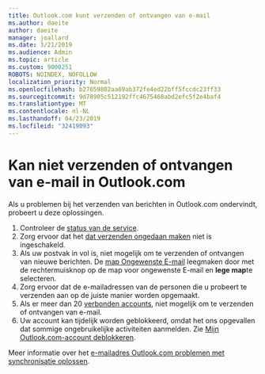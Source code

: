 ```yaml
---
title: Outlook.com kunt verzenden of ontvangen van e-mail
ms.author: daeite
author: daeite
manager: joallard
ms.date: 3/21/2019
ms.audience: Admin
ms.topic: article
ms.custom: 9000251
ROBOTS: NOINDEX, NOFOLLOW
localization_priority: Normal
ms.openlocfilehash: b27659802aa69ab372fe4ed22bff5fccdc23ff33
ms.sourcegitcommit: 9d78905c512192ffc4675468abd2efc5f2e4baf4
ms.translationtype: MT
ms.contentlocale: nl-NL
ms.lasthandoff: 04/23/2019
ms.locfileid: "32419093"
---
```

# <a name="cant-send-or-receive-email-in-outlookcom"></a>Kan niet verzenden of ontvangen van e-mail in Outlook.com

Als u problemen bij het verzenden van berichten in Outlook.com ondervindt, probeert u deze oplossingen.

1. Controleer de [status van de service](https://go.microsoft.com/fwlink/p/?linkid=837482).
1. Zorg ervoor dat het [dat verzenden ongedaan maken](https://outlook.live.com/mail/options/mail/messageContent/undoSend) niet is ingeschakeld.
1. Als uw postvak in vol is, niet mogelijk om te verzenden of ontvangen van nieuwe berichten. De [map Ongewenste E-mail](https://outlook.live.com/mail/junkemail) leegmaken door met de rechtermuisknop op de map voor ongewenste E-mail en **lege map**te selecteren.
1. Zorg ervoor dat de e-mailadressen van de personen die u probeert te verzenden aan op de juiste manier worden opgemaakt.
1. Als er meer dan 20 [verbonden accounts](https://outlook.live.com/mail/options/mail/accounts/connected), niet mogelijk om te verzenden of ontvangen van e-mail.
1. Uw account kan tijdelijk worden geblokkeerd, omdat het ons opgevallen dat sommige ongebruikelijke activiteiten aanmelden. Zie [Mijn Outlook.com-account deblokkeren](https://support.office.com/article/f4ad2701-d166-4d8b-8a6a-9af2a1f8a4c4).

Meer informatie over het [e-mailadres Outlook.com problemen met synchronisatie oplossen](https://support.office.com/article/d39e3341-8d79-4bf1-b3c7-ded602233642).